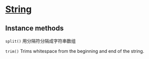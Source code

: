 # [String](https://developer.mozilla.org/en-US/docs/Web/JavaScript/Reference/Global_Objects/String)

## Instance methods

`split()` 用分隔符分隔成字符串数组

`trim()` Trims whitespace from the beginning and end of the string.

